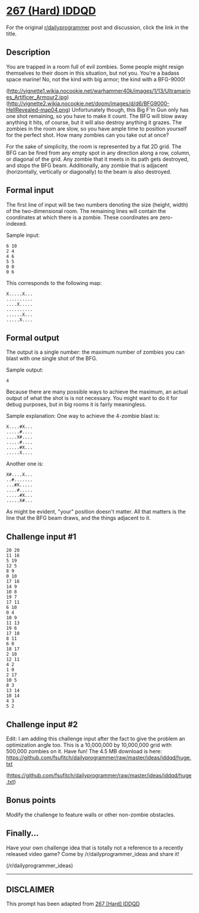 # [267 (Hard) IDDQD](https://www.reddit.com/r/dailyprogrammer/comments/4k8m02/20160520_challenge_267_hard_iddqd/)

For the original [r/dailyprogrammer](https://www.reddit.com/r/dailyprogrammer/) post and discussion, click the link in the title.

## Description
You are trapped in a room full of evil zombies. Some people might resign
themselves to their doom in this situation, but not you. You're a badass space
marine! No, not the kind with big armor;
the kind with a BFG-9000!

(http://vignette1.wikia.nocookie.net/warhammer40k/images/1/13/Ultramarines_Artificer_Armour2.jpg)
(http://vignette2.wikia.nocookie.net/doom/images/d/d6/BFG9000-HellRevealed-map04.png)
Unfortunately though, this Big F'in Gun only has one shot remaining, so you have
to make it count. The BFG will blow away anything it hits, of course, but it
will also destroy anything it grazes. The zombies in the room are slow, so you
have ample time to position yourself for the perfect shot. How many zombies can
you take out at once?

For the sake of simplicity, the room is represented by a flat 2D grid. The BFG
can be fired from any empty spot in any direction along a row, column, or
diagonal of the grid. Any zombie that it meets in its path gets destroyed, and stops
the BFG beam. Additionally, any zombie that is adjacent (horizontally, vertically
or diagonally) to the beam is also destroyed.

## Formal input
The first line of input will be two numbers denoting the size (height, width) of the
two-dimensional room. The remaining lines will contain the coordinates at which
there is a zombie. These coordinates are zero-indexed.

Sample input:


```
6 10
2 4
4 6
5 5
0 0
0 6
```
This corresponds to the following map:


```
X.....X...
..........
....X.....
..........
......X...
.....X....
```
## Formal output
The output is a single number: the maximum number of zombies you can blast with
one single shot of the BFG.

Sample output:


```
4
```
Because there are many possible ways to achieve the maximum, an actual output of
what the shot is is not necessary. You might want to do it for debug purposes,
but in big rooms it is fairly meaningless.

Sample explanation: One way to achieve the 4-zombie blast is:


```
X....#X...
.....#....
....X#....
.....#....
.....#X...
.....X....
```
Another one is:


```
X#....X...
..#.......
...#X.....
....#.....
.....#X...
.....X#...
```
As might be evident, "your" position doesn't matter. All that matters is the
line that the BFG beam draws, and the things adjacent to it.

## Challenge input #1

```
20 20
11 16
5 19
12 5
8 9
0 10
17 16
14 9
10 8
19 7
17 11
6 10
0 4
10 9
11 13
19 6
17 10
8 11
6 0
18 17
2 10
12 11
4 2
1 0
2 17
10 5
8 3
13 14
10 14
4 3
5 2
```
## Challenge input #2
Edit: I am adding this challenge input after the fact to give the problem an optimization angle too. This is a 10,000,000 by 10,000,000 grid with 500,000 zombies on it. Have fun! The 4.5 MB download is here: https://github.com/fsufitch/dailyprogrammer/raw/master/ideas/iddqd/huge.txt

(https://github.com/fsufitch/dailyprogrammer/raw/master/ideas/iddqd/huge.txt)
## Bonus points
Modify the challenge to feature walls or other non-zombie obstacles.

## Finally...
Have your own challenge idea that is totally not a reference to a recently
released video game? Come by /r/dailyprogrammer_ideas and share it!

(/r/dailyprogrammer_ideas)

----
## **DISCLAIMER**
This prompt has been adapted from [267 [Hard] IDDQD](https://www.reddit.com/r/dailyprogrammer/comments/4k8m02/20160520_challenge_267_hard_iddqd/
)
